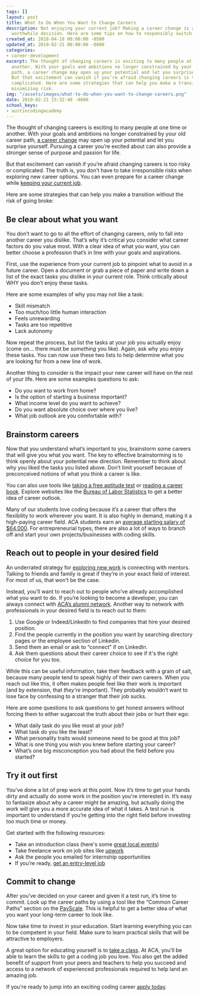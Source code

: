 ```yaml
---
tags: []
layout: post
title: What to Do When You Want to Change Careers
description: Not enjoying your current job? Making a career change is a scary but
  worthwhile decision. Here are some tips on how to responsibly switch careers.
created_at: 2018-04-18 00:00:00 -0500
updated_at: 2019-02-21 00:00:00 -0600
categories:
- career-development
excerpt: The thought of changing careers is exciting to many people at one time or
  another. With your goals and ambitions no longer constrained by your old career
  path, a career change may open up your potential and let you surprise yourself.
  But that excitement can vanish if you’re afraid changing careers is too risky or
  complicated. Here are some strategies that can help you make a transition while
  minimizing risk.
img: "/assets/images/what-to-do-when-you-want-to-change-careers.png"
date: 2019-02-21 15:32:48 -0600
school_keys:
- austincodingacademy
---
```

The thought of changing careers is exciting to many people at one time or another. With your goals and ambitions no longer constrained by your old career path, [a career change](https://austincodingacademy.com/blog/5-signs-you-need-to-change-careers) may open up your potential and let you surprise yourself. Pursuing a career you’re excited about can also provide a stronger sense of purpose and passion for life.

But that excitement can vanish if you’re afraid changing careers is too risky or complicated. The truth is, you don’t have to take irresponsible risks when exploring new career options. You can even prepare for a career change while [keeping your current job](https://austincodingacademy.com/courses/).

Here are some strategies that can help you make a transition without the risk of going broke:

## Be clear about what you want

You don’t want to go to all the effort of changing careers, only to fall into another career you dislike. That’s why it’s critical you consider what career factors do you value most. With a clear idea of what you want, you can better choose a profession that’s in line with your goals and aspirations.

First, use the experience from your current job to pinpoint what to avoid in a future career. Open a document or grab a piece of paper and write down a list of the exact tasks you dislike in your current role. Think critically about WHY you don’t enjoy these tasks.

Here are some examples of why you may not like a task:

* Skill mismatch
* Too much/too little human interaction
* Feels unrewarding
* Tasks are too repetitive
* Lack autonomy

Now repeat the process, but list the tasks at your job you actually enjoy (come on... there must be _something_ you like). Again, ask why you enjoy these tasks. You can now use these two lists to help determine what you are looking for from a new line of work.

Another thing to consider is the impact your new career will have on the rest of your life. Here are some examples questions to ask:

* Do you want to work from home?
* Is the option of starting a business important?
* What income level do you want to achieve?
* Do you want absolute choice over where you live?
* What job outlook are you comfortable with?

## Brainstorm careers

Now that you understand what’s important to you, brainstorm some careers that will give you what you want. The key to effective brainstorming is to think openly about your potential new direction. Remember to think about why you liked the tasks you listed above. Don’t limit yourself because of preconceived notions of what you think a career is like.

You can also use tools like [taking a free aptitude test](https://www.thebalance.com/free-career-aptitude-tests-2059813) or [reading a career book](https://www.themuse.com/advice/8-brilliant-books-that-will-lead-you-to-your-dream-job). Explore websites like the [Bureau of Labor Statistics](https://www.bls.gov/ooh/) to get a better idea of career outlook.

Many of our students love coding because it’s a career that offers the flexibility to work wherever you want. It is also highly in demand, making it a high-paying career field. ACA students earn an [average starting salary of $64,000](https://www.switchup.org/bootcamps/austin-coding-academy). For entrepreneurial types, there are also a lot of ways to branch off and start your own projects/businesses with coding skills.

## Reach out to people in your desired field

An underrated strategy for [exploring new work](https://austincodingacademy.com/blog/5-ways-to-get-a-job-as-a-web-developer-in-austins-tech-industry) is connecting with mentors. Talking to friends and family is great if they’re in your exact field of interest. For most of us, that won’t be the case.

Instead, you’ll want to reach out to people who’ve already accomplished what you want to do. If you’re looking to become a developer, you can always connect with [ACA’s alumni network](https://angel.co/austin-coding-academy-1). Another way to network with professionals in your desired field is to reach out to them:

1. Use Google or Indeed/LinkedIn to find companies that hire your desired position.
2. Find the people currently in the position you want by searching directory pages or the employee section of Linkedin.
3. Send them an email or ask to “connect” if on LinkedIn.
4. Ask them questions about their career choice to see if it's the right choice for you too.

While this can be useful information, take their feedback with a grain of salt, because many people tend to speak highly of their own careers. When you reach out like this, it often makes people feel like their work is important (and by extension, that _they're_ important). They probably wouldn’t want to lose face by confessing to a stranger that their job sucks.

Here are some questions to ask questions to get honest answers without forcing them to either sugarcoat the truth about their jobs or hurt their ego:

* What daily task do you like most at your job?
* What task do you like the least?
* What personality traits would someone need to be good at this job?
* What is one thing you wish you knew before starting your career?
* What’s one big misconception you had about the field before you started?

## Try it out first

You’ve done a lot of prep work at this point. Now it’s time to get your hands dirty and actually do some work in the position you're interested in. It’s easy to fantasize about why a career might be amazing, but actually doing the work will give you a more accurate idea of what it takes. A test run is important to understand if you’re getting into the right field before investing too much time or money.

Get started with the following resources:

* Take an introduction class (here's some [great local events](https://www.eventbrite.com/o/austin-coding-academy-10937668459))
* Take freelance work on job sites like [upwork](https://www.upwork.com/)
* Ask the people you emailed for internship opportunities
* If you’re ready, [get an entry-level job](https://austincodingacademy.com/blog/blog/2017/05/26/20-tips-for-landing-your-first-job-in-web-development)

## Commit to change

After you’ve decided on your career and given it a test run, it’s time to commit. Look up the career paths by using a tool like the “Common Career Paths” section on the [PayScale](https://www.payscale.com/research/US/Job=Web_Developer/Salary). This is helpful to get a better idea of what you want your long-term career to look like.

Now take time to invest in your education. Start learning everything you can to be competent in your field. Make sure to learn practical skills that will be attractive to employers.

A great option for educating yourself is to [take a class](https://austincodingacademy.com/apply/). At ACA, you’ll be able to learn the skills to get a coding job you love. You also get the added benefit of support from your peers and teachers to help you succeed and access to a network of experienced professionals required to help land an amazing job.

If you're ready to jump into an exciting coding career [apply today](https://austincodingacademy.com/apply/).